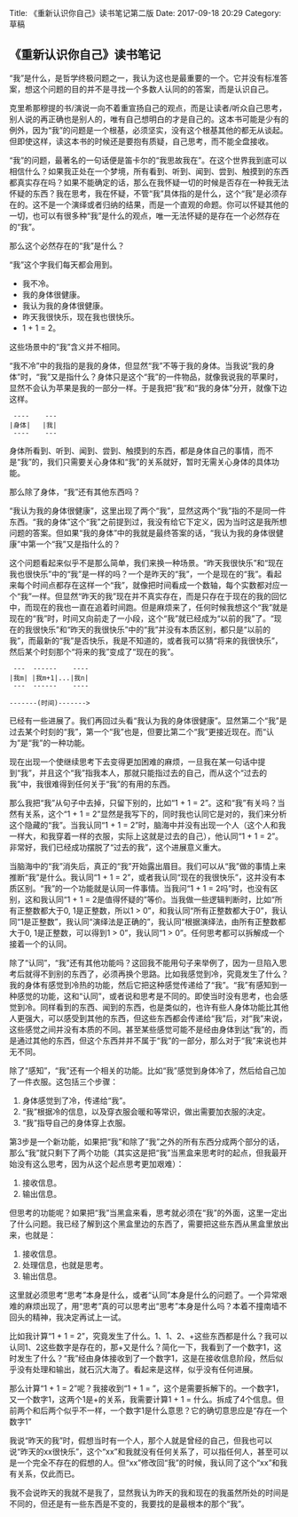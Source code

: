 Title: 《重新认识你自己》读书笔记第二版
Date: 2017-09-18 20:29
Category: 草稿

## 《重新认识你自己》读书笔记

“我”是什么，是哲学终极问题之一，我认为这也是最重要的一个。它并没有标准答案，想这个问题的目的并不是寻找一个多数人认同的的答案，而是认识自己。

克里希那穆提的书/演说一向不着重宣扬自己的观点，而是让读者/听众自己思考，别人说的再正确也是别人的，唯有自己想明白的才是自己的。这本书可能是少有的例外，因为“我”的问题是一个根基，必须坚实，没有这个根基其他的都无从谈起。但即使这样，读这本书的时候还是要抱有质疑，自己思考，而不能全盘接收。

“我”的问题，最著名的一句话便是笛卡尔的“我思故我在”。在这个世界我到底可以相信什么？如果我正处在一个梦境，所有看到、听到、闻到、尝到、触摸到的东西都真实存在吗？如果不能确定的话，那么在我怀疑一切的时候是否存在一种我无法怀疑的东西？我在思考，我在怀疑，不管“我”具体指的是什么，这个“我”是必须存在的。这不是一个演绎或者归纳的结果，而是一个直观的命题。你可以怀疑其他的一切，也可以有很多种“我”是什么的观点，唯一无法怀疑的是存在一个必然存在的“我”。

那么这个必然存在的“我”是什么？

“我”这个字我们每天都会用到。

* 我不冷。
* 我的身体很健康。
* 我认为我的身体很健康。
* 昨天我很快乐，现在我也很快乐。
* 1 + 1 = 2。

这些场景中的“我”含义并不相同。

“我不冷”中的我指的是我的身体，但显然“我”不等于我的身体。当我说“我的身体”时，“我”又是指什么？身体只是这个“我”的一件物品，就像我说我的苹果时，显然不会认为苹果是我的一部分一样。于是我把“我”和“我的身体”分开，就像下边这样。

     ----    ---
    |身体|   |我|
     ----    ---

身体所看到、听到、闻到、尝到、触摸到的东西，都是身体自己的事情，而不是“我”的，我们只需要关心身体和“我”的关系就好，暂时无需关心身体的具体功能。

那么除了身体，“我”还有其他东西吗？

“我认为我的身体很健康”，这里出现了两个“我”，显然这两个“我”指的不是同一件东西。“我的身体”这个“我”之前提到过，我没有给它下定义，因为当时这是我所想问题的答案。但如果“我的身体”中的我就是最终答案的话，“我认为我的身体很健康”中第一个“我”又是指什么的？

这个问题看起来似乎不是那么简单，我们来换一种场景。“昨天我很快乐”和“现在我也很快乐”中的“我”是一样的吗？一个是昨天的“我”，一个是现在的“我”。看起来每个时间点都存在这样一个“我”，就像把时间看成一个数轴，每个实数都对应一个“我”一样。但显然“昨天的我”现在并不真实存在，而是只存在于现在的我的回忆中，而现在的我也一直在追着时间跑。但是麻烦来了，任何时候我想这个“我”就是现在的“我”时，时间又向前走了一小段，这个“我”就已经成为“以前的我”了。“现在的我很快乐”和“昨天的我很快乐”中的“我”并没有本质区别，都只是“以前的我”，而最新的“我”是否快乐，我是不知道的，或者我可以猜“将来的我很快乐”，然后某个时刻那个“将来的我”变成了“现在的我”。

     ---  ------    ----
    |我m| |我m+1|...|我n|
     ---  ------    ----

    -------(时间)------->

已经有一些进展了。我们再回过头看“我认为我的身体很健康”。显然第二个“我”是过去某个时刻的“我”，第一个“我”也是，但要比第二个“我”更接近现在。而“认为”是“我”的一种功能。

现在出现一个使继续思考下去变得更加困难的麻烦，一旦我在某一句话中提到“我”，并且这个“我”指我本人，那就只能指过去的自己，而从这个“过去的我”中，我很难得到任何关于“我”的有用的东西。

那么我把“我”从句子中去掉，只留下别的，比如“1 + 1 = 2”。这和“我”有关吗？当然有关系，这个“1 + 1 = 2”显然是我写下的，同时我也认同它是对的，我们来分析这个隐藏的“我”。当我认同“1 + 1 = 2”时，脑海中并没有出现一个人（这个人和我一样大，和我穿着一样的衣服，实际上这就是过去的自己），他认同“1 + 1 = 2”。非常好，我们已经成功摆脱了“过去的我”，这个进展意义重大。

当脑海中的“我”消失后，真正的“我”开始露出眉目。我们可以从“我”做的事情上来推断“我”是什么。我认同“1 + 1 = 2”，或者我认同“现在的我很快乐”，这并没有本质区别。“我”的一个功能就是认同一件事情。当我问“1 + 1 = 2吗”时，也没有区别，这和我认同“1 + 1 = 2是值得怀疑的”等价。当我做一些逻辑判断时，比如“所有正整数都大于0, 1是正整数，所以1 > 0”，和我认同“所有正整数都大于0”，我认同“1是正整数”，我认同“演绎法是正确的”，我认同“根据演绎法，由所有正整数都大于0, 1是正整数，可以得到1 > 0”，我认同“1 > 0”。任何思考都可以拆解成一个接着一个的认同。

除了“认同”，“我”还有其他功能吗？这回我不能用句子来举例了，因为一旦陷入思考后就得不到别的东西了，必须再换个思路。比如我感觉到冷，究竟发生了什么？我的身体有感觉到冷热的功能，然后它把这种感觉传递给了“我”。“我”有感知到一种感觉的功能，这和“认同”，或者说和思考是不同的。即使当时没有思考，也会感觉到冷。同样看到的东西、闻到的东西，也是类似的，也许有些人身体功能比其他人更强大，可以感受到其他的东西，但这些东西都会传递给“我”后，对“我”来说，这些感觉之间并没有本质的不同。甚至某些感觉可能不是经由身体到达“我”的，而是通过其他的东西，但这个东西并并不属于“我”的一部分，那么对于“我”来说也并无不同。

除了“感知”，“我”还有一个相关的功能。比如“我”感觉到身体冷了，然后给自己加了一件衣服。这包括三个步骤：

1. 身体感觉到了冷，传递给“我”。
2. “我”根据冷的信息，以及穿衣服会暖和等常识，做出需要加衣服的决定。
3. “我”指导自己的身体穿上衣服。

第3步是一个新功能，如果把“我”和除了“我”之外的所有东西分成两个部分的话，那么“我”就只剩下了两个功能（其实这是把“我”当黑盒来思考时的起点，但我最开始没有这么思考，因为从这个起点思考更加艰难）：

1. 接收信息。
2. 输出信息。

但思考的功能呢？如果把“我”当黑盒来看，思考就必须在“我”的外面，这里一定出了什么问题。我已经了解到这个黑盒里边的东西了，需要把这些东西从黑盒里放出来，也就是：

1. 接收信息。
2. 处理信息，也就是思考。
3. 输出信息。

这里就必须思考“思考”本身是什么，或者“认同”本身是什么的问题了。一个异常艰难的麻烦出现了，用“思考”真的可以思考出“思考”本身是什么吗？本着不撞南墙不回头的精神，我决定再试上一试。

比如我计算“1 + 1 = 2”，究竟发生了什么。1、1、2、+这些东西都是什么？我可以认同1、2这些数字是存在的，那+又是什么？简化一下，我看到了一个数字1，这时发生了什么？“我”经由身体接收到了一个数字1，这是在接收信息阶段，然后似乎没有处理和输出，就石沉大海了。看起来是这样，似乎没有任何进展。

那么计算“1 + 1 = 2”呢？我接收到“1 + 1 = ”，这个是需要拆解下的。一个数字1，又一个数字1，这两个1是+的关系，我需要计算1 + 1 = 什么。拆成了4个信息。但前两个和后两个似乎不一样，一个数字1是什么意思？它的确切意思应是“存在一个数字1”




我说“昨天的我”时，假想当时有一个人，那个人就是曾经的自己，但我也可以说“昨天的xx很快乐”，这个“xx”和我就没有任何关系了，可以指任何人，甚至可以是一个完全不存在的假想的人。但“xx”修改回“我”的时候，我认同了这个“xx”和我有关系，仅此而已。

我不会说昨天的我就不是我了，显然我认为昨天的我和现在的我虽然所处的时间是不同的，但还是有一些东西是不变的，我要找的是最根本的那个“我”。
